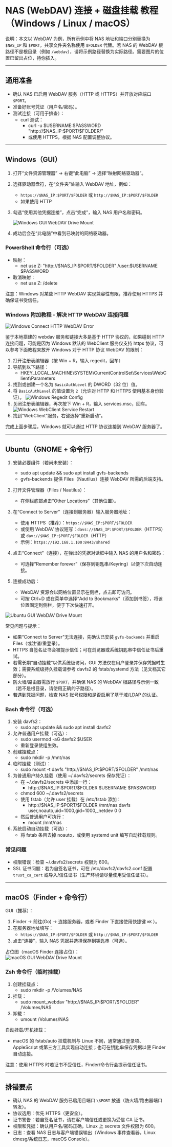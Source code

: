 # NAS (WebDAV) 连接 + 磁盘挂载 教程（Windows / Linux / macOS）

说明：本文以 WebDAV 为例，所有示例中将 NAS 地址和端口分别替换为 `$NAS_IP` 和 `$PORT`，共享文件夹名称使用 `$FOLDER` 代替。若 NAS 的 WebDAV 根路径不是根目录（例如 `/webdav`），请将示例路径替换为实际路径。需要图片的位置已留出占位，待你插入。

---

## 通用准备

- 确认 NAS 已启用 WebDAV 服务（HTTP 或 HTTPS）并开放对应端口 `$PORT`。
- 准备好账号凭证（用户名/密码）。
- 测试连接（可用于排查）：
  - curl 测试：
    - curl -u \$USERNAME:$PASSWORD "http://\$NAS_IP:\$PORT/\$FOLDER/"
    - 或使用 HTTPS，根据 NAS 配置调整协议。

---

## Windows（GUI）

1. 打开“文件资源管理器” → 右键“此电脑” → 选择“映射网络驱动器”。
2. 选择驱动器盘符，在“文件夹”处输入 WebDAV 地址，例如：
   - `https://$NAS_IP:$PORT/$FOLDER` 或 `http://$NAS_IP:$PORT/$FOLDER`
   - 如果使用 HTTP
3. 勾选“使用其他凭据连接”，点击“完成”，输入 NAS 用户名和密码。

   ![Windows GUI WebDAV Drive Mount](./assets/WindowsGUIWebDAVDriveMount.png)

4. 成功后会在“此电脑”中看到已映射的网络驱动器。

### PowerShell 命令行（可选）

- 映射：
  - net use Z: "http://\$NAS_IP:\$PORT/\$FOLDER" /user:\$USERNAME $PASSWORD
- 取消映射：
  - net use Z: /delete

注意：Windows 对某些 HTTP WebDAV 实现兼容性有限，推荐使用 HTTPS 并确保证书受信任。

### Windows 附加教程 - 解决 HTTP WebDAV 连接问题

![Windows Connect HTTP WebDAV Error](./assets/WindowsConnectHTTPWebDAVError.png)

鉴于本地搭建的 webdav 服务和链接大多是基于 HTTP 协议的，如果碰到 HTTP 连接问题，可能是因为 Windows 默认的 WebClient 服务仅支持 https 协议，可以参考下面教程来放开 Windows 对于 HTTP 协议 WebDAV 的限制：

1. 打开注册表编辑器（按 Win + R，输入 regedit，回车）
2. 导航到以下路径：
   - HKEY_LOCAL_MACHINE\SYSTEM\CurrentControlSet\Services\WebClient\Parameters
3. 找到或创建一个名为 `BasicAuthLevel` 的 DWORD（32 位）值。
4. 将 `BasicAuthLevel` 的值设置为 `2`（允许对 HTTP 和 HTTPS 使用基本身份验证）。
   ![Windows Regedit Config](./assets/WindowsRegeditConfig.png)
5. 关闭注册表编辑器，再次按下 Win + R，输入 services.msc，回车。
   ![Windows WebClient Service Restart](./assets/WindowsWebClientServiceRestart.png)
6. 找到“WebClient”服务，右键选择“重新启动”。

完成上面步骤后，Windows 就可以通过 HTTP 协议连接到 WebDAV 服务器了。

---

## Ubuntu（GNOME + 命令行）

1. 安装必要组件（若尚未安装）：

   - sudo apt update && sudo apt install gvfs-backends
   - gvfs-backends 提供 Files（Nautilus）连接 WebDAV 所需的后端支持。

2. 打开文件管理器（Files / Nautilus）：

   - 在侧栏底部点击“Other Locations”（其他位置）。

3. 在“Connect to Server”（连接到服务器）输入服务器地址：

   - 使用 HTTPS（推荐）：`https://$NAS_IP:$PORT/$FOLDER`
   - 或使用 WebDAV 协议短写：`davs://$NAS_IP:$PORT/$FOLDER`（HTTPS）或 `dav://$NAS_IP:$PORT/$FOLDER`（HTTP）
   - 示例：`https://192.168.1.100:8443/shared`

4. 点击“Connect”（连接），在弹出的凭据对话框中输入 NAS 的用户名和密码：

   - 可选择“Remember forever”（保存到钥匙串/Keyring）以便下次自动连接。

5. 连接成功后：
   - WebDAV 资源会以网络位置显示在侧栏，点击即可访问。
   - 可按 Ctrl+D 或在菜单中选择“Add to Bookmarks”（添加到书签），将该位置固定到侧栏，便于下次快速打开。

![Ubuntu GUI WebDAV Drive Mount](./assets/UbuntuGUIWebDAVDriveMount.png)

常见问题与提示：

- 如果“Connect to Server”无法连接，先确认已安装 `gvfs-backends` 并重启 Files（或注销/重登录）。
- HTTPS 自签名证书会被提示信任；可在浏览器或系统钥匙串中信任证书后重试。
- 若需长期“自动挂载”以供系统级访问，GUI 方法仅在用户登录并保存凭据时生效；需要系统级持久挂载请参考 davfs2 的 fstab/systemd 方法（见文档其它部分）。
- 防火墙/路由器需放行 `$PORT`，并确保 NAS 的 WebDAV 根路径与示例一致（若不是根目录，请使用正确的子路径）。
- 若遇到凭据问题，检查 NAS 账号权限和是否启用了基于域/LDAP 的认证。

### Bash 命令行（可选）

1. 安装 davfs2：
   - sudo apt update && sudo apt install davfs2
2. 允许普通用户挂载（可选）：
   - sudo usermod -aG davfs2 $USER
   - 重新登录使组生效。
3. 创建挂载点：
   - sudo mkdir -p /mnt/nas
4. 临时挂载（测试）：
   - sudo mount -t davfs "http://\$NAS_IP:\$PORT/\$FOLDER" /mnt/nas
5. 为普通用户持久挂载（使用 ~/.davfs2/secrets 保存凭证）：
   - 在 ~/.davfs2/secrets 中添加一行：
     - http://\$NAS_IP:\$PORT/\$FOLDER \$USERNAME $PASSWORD
   - chmod 600 ~/.davfs2/secrets
   - 使用 fstab（允许 user 挂载）在 /etc/fstab 添加：
     - http://\$NAS_IP:\$PORT/\$FOLDER /mnt/nas davfs user,noauto,uid=1000,gid=1000,\_netdev 0 0
   - 然后普通用户可执行：
     - mount /mnt/nas
6. 系统启动自动挂载（可选）：
   - 将 fstab 条目去掉 noauto，或使用 systemd unit 编写自动挂载规则。

### 常见问题

- 权限错误：检查 ~/.davfs2/secrets 权限为 600。
- SSL 证书问题：若为自签名证书，可在 /etc/davfs2/davfs2.conf 配置 `trust_ca_cert` 或导入/信任证书（生产环境请尽量使用受信任证书）。

---

## macOS（Finder + 命令行）

GUI（推荐）：

1. Finder → 前往(Go) → 连接服务器，或者 Finder 下直接使用快捷键 `⌘K` ）。
2. 在服务器地址填写：
   - `https://$NAS_IP:$PORT/$FOLDER` 或 `http://$NAS_IP:$PORT/$FOLDER`
3. 点击“连接”，输入 NAS 凭据并选择保存到钥匙串（可选）。

占位图（macOS Finder 连接占位）：  
![macOS GUI WebDAV Drive Mount](./assets/macOSGUIWebDAVDriveMount.png)

### Zsh 命令行（临时挂载）

1. 创建挂载点：
   - sudo mkdir -p /Volumes/NAS
2. 挂载：
   - sudo mount_webdav "http://\$NAS_IP:\$PORT/\$FOLDER" /Volumes/NAS
3. 卸载：
   - umount /Volumes/NAS

自动挂载/开机挂载：

- macOS 的 fstab/auto 挂载机制与 Linux 不同，通常通过登录项、AppleScript 或第三方工具实现自动连接；也可在钥匙串保存凭据以便 Finder 自动连接。

注意：使用 HTTPS 时若证书不受信任，Finder/命令行会提示信任证书。

---

## 排错要点

- 确认 NAS 的 WebDAV 服务已启用且端口 `\$PORT` 放通（防火墙/路由器端口转发）。
- 协议选用：优先 HTTPS（更安全）。
- 证书警告：若自签名证书，请在客户端信任或更换为受信 CA 证书。
- 权限和凭据：确认用户名/密码正确，Linux 上 secrets 文件权限为 600。
- 日志：查看 NAS 日志与客户端错误输出（Windows 事件查看器，Linux dmesg/系统日志，macOS Console）。
